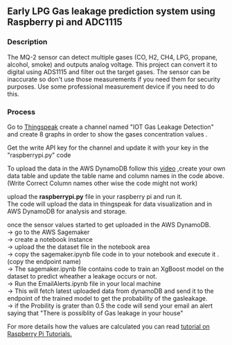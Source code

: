 <h2> Early LPG Gas leakage prediction system using Raspberry pi and ADC1115 </h2>
<h3> Description </h3>
<p> The MQ-2 sensor can detect multiple gases (CO, H2, CH4, LPG, propane, alcohol, smoke) and outputs analog voltage. 
  This project can convert it to digital using ADS1115 and filter out the target gases.
The sensor can be inaccurate so don't use those measurements if you need them for security purposes. 
  Use some professional measurement device if you need to do this. </p>
<h3> Process </h3>
<p>Go to <a href="https://thingspeak.com/">Thingspeak</a> create a channel named "IOT Gas Leakage Detection" and create 8 graphs in order to show the gases concentration values .</p>
<p>Get the write API key for the channel and update it with your key in the "raspberrypi.py" code</p>
<p>To upload the data in the AWS DynamoDB follow this <a href="https://www.youtube.com/watch?v=gQLEOyBK6fg&t=314s">video</a> ,create your own data table and update the table name and column names in the code above.(Write Correct Column names other wise the code might not work)</p>
<p>
  upload the <b>raspberrypi.py</b> file in your raspberry pi and run it.<br>
  The code will upload the data in thingspeak for data visualization and in AWS DynamoDB for analysis and storage.
</p>
<p>
  once the sensor values started to get uploaded in the AWS DynamoDB. <br>
  -> go to the AWS Sagemaker <br>
  -> create a notebook instance <br>
  -> upload the the dataset file in the notebook area <br>
  -> copy the sagemaker.ipynb file code in to your notebook and execute it .(copy the endpoint name)<br>
  -> The sagemaker.ipynb file contains code to train an XgBoost model on the dataset to predict wheather a leakage occurs or not.<br>
  -> Run the EmailAlerts.ipynb file in your local machine<br>
  -> This will fetch latest uploaded data from dynamoDB and send it to the endpoint of the trained model to get the probability of the gasleakage. <br>
  -> if the Probility is grater than 0.5 the code will send your email an alert saying that "There is possiblity of Gas leakage in your house"<br>
</p>
<p>For more details how the values are calculated you can read <a href="https://tutorials-raspberrypi.com/configure-and-read-out-the-raspberry-pi-gas-sensor-mq-x/">tutorial on Raspberry Pi Tutorials.</a></p>
